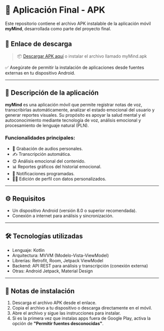 # 📱 Aplicación Final - APK

Este repositorio contiene el archivo APK instalable de la aplicación móvil **myMind**, desarrollada como parte del proyecto final.

## 🔗 Enlace de descarga

> 📦 [Descargar APK aquí](./myMind.apk)
> o instalar el archivo llamado myMind.apk

✅ Asegúrate de permitir la instalación de aplicaciones desde fuentes externas en tu dispositivo Android.

---

## 🧠 Descripción de la aplicación

**myMind** es una aplicación móvil que permite registrar notas de voz, transcribirlas automáticamente, analizar el estado emocional del usuario y generar reportes visuales. Su propósito es apoyar la salud mental y el autoconocimiento mediante tecnología de voz, análisis emocional y procesamiento de lenguaje natural (PLN).

### Funcionalidades principales:
- 🎤 Grabación de audios personales.
- ✍️ Transcripción automática.
- 😊 Análisis emocional del contenido.
- 📊 Reportes gráficos del historial emocional.
- 🔔 Notificaciones programadas.
- 🧑‍💼 Edición de perfil con datos personalizados.

---

## ⚙️ Requisitos

- Un dispositivo Android (versión 8.0 o superior recomendada).
- Conexión a internet para análisis y sincronización.

---

## 🛠️ Tecnologías utilizadas

- Lenguaje: Kotlin
- Arquitectura: MVVM (Modelo-Vista-ViewModel)
- Librerías: Retrofit, Room, Jetpack ViewModel
- Backend: API REST para análisis y transcripción (conexión externa)
- Otras: Android Jetpack, Material Design

---

## 🚨 Notas de instalación

1. Descarga el archivo APK desde el enlace.
2. Copia el archivo a tu dispositivo o descarga directamente en el móvil.
3. Abre el archivo y sigue las instrucciones para instalar.
4. Si es la primera vez que instalas apps fuera de Google Play, activa la opción de **"Permitir fuentes desconocidas"**.


